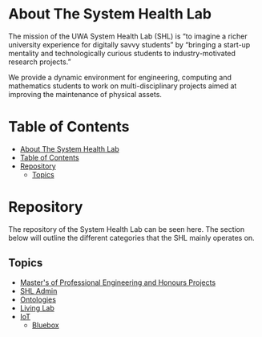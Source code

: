 # About The System Health Lab
The mission of the UWA System Health Lab (SHL) is “to imagine a richer university experience for digitally savvy students” by “bringing a start-up mentality and technologically curious students to industry-motivated research projects.”

We provide a dynamic environment for engineering, computing and mathematics students to work on multi-disciplinary projects aimed at improving the maintenance of physical assets.

# Table of Contents
- [About The System Health Lab](#about-the-system-health-lab)
- [Table of Contents](#table-of-contents)
- [Repository](#repository)
  - [Topics](#topics)


# Repository
The repository of the System Health Lab can be seen here. The section below will outline the different categories that the SHL mainly operates on.

## Topics
- [Master's of Professional Engineering and Honours Projects](https://github.com/uwasystemhealth?q=mpe-honours-project&type=&language=)
- [SHL Admin](https://github.com/uwasystemhealth?q=shl-admin&type=&language=)
- [Ontologies](https://github.com/uwasystemhealth?q=ontologies&type=&language=)
- [Living Lab](https://github.com/uwasystemhealth?q=livinglab&type=&language=)
- [IoT](https://github.com/uwasystemhealth?q=iot&type=&language=)
  - [Bluebox](https://github.com/uwasystemhealth?q=bluebox&type=&language=)

